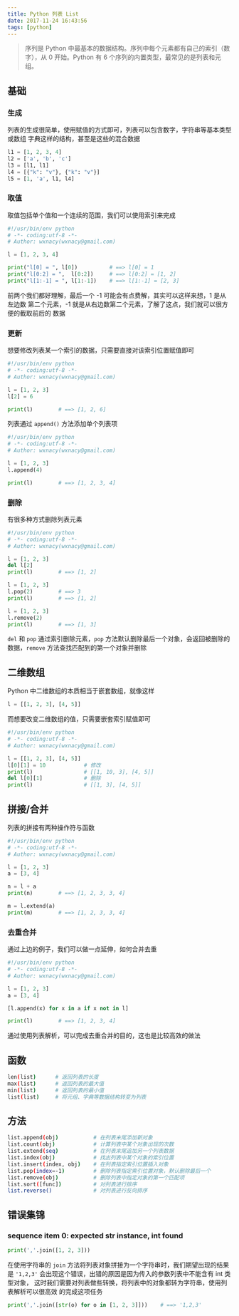 ```yaml
---
title: Python 列表 List
date: 2017-11-24 16:43:56
tags: [python]
---
```


> 序列是 Python 中最基本的数据结构。序列中每个元素都有自己的索引（数字），从 0
开始。Python 有 6 个序列的内置类型，最常见的是列表和元组。

<!-- more -->
<!-- toc -->

## 基础
### 生成
列表的生成很简单，使用赋值的方式即可，列表可以包含数字，字符串等基本类型或数组
字典这样的结构，甚至是这些的混合数据
```python
l1 = [1, 2, 3, 4]
l2 = ['a', 'b', 'c']
l3 = [l1, l1]
l4 = [{"k": "v"}, {"k": "v"}]
l5 = [1, 'a', l1, l4]
```

### 取值
取值包括单个值和一个连续的范围，我们可以使用索引来完成
```python
#!/usr/bin/env python
# -*- coding:utf-8 -*-
# Author: wxnacy(wxnacy@gmail.com)

l = [1, 2, 3, 4]

print("l[0] = ", l[0])          # ==> l[0] = 1
print("l[0:2] = ",  l[0:2])     # ==> l[0:2] = [1, 2]
print("l[1:-1] = ", l[1:-1])    # ==> l[1:-1] = [2, 3]
```
前两个我们都好理解，最后一个 -1 可能会有点费解，其实可以这样来想，1 是从左边数
第二个元素，-1 就是从右边数第二个元素，了解了这点，我们就可以很方便的截取前后的
数据

### 更新
想要修改列表某一个索引的数据，只需要直接对该索引位置赋值即可
```python
#!/usr/bin/env python
# -*- coding:utf-8 -*-
# Author: wxnacy(wxnacy@gmail.com)

l = [1, 2, 3]
l[2] = 6

print(l)        # ==> [1, 2, 6]
```

列表通过 `append()` 方法添加单个列表项
```python
#!/usr/bin/env python
# -*- coding:utf-8 -*-
# Author: wxnacy(wxnacy@gmail.com)

l = [1, 2, 3]
l.append(4)

print(l)        # ==> [1, 2, 3, 4]
```
### 删除
有很多种方式删除列表元素
```python
#!/usr/bin/env python
# -*- coding:utf-8 -*-
# Author: wxnacy(wxnacy@gmail.com)

l = [1, 2, 3]
del l[2]
print(l)        # ==> [1, 2]

l = [1, 2, 3]
l.pop(2)        # ==> 3
print(l)        # ==> [1, 2]

l = [1, 2, 3]
l.remove(2)
print(l)        # ==> [1, 3]
```
`del` 和 `pop` 通过索引删除元素，`pop` 方法默认删除最后一个对象，会返回被删除的
数据，`remove` 方法查找匹配到的第一个对象并删除

## 二维数组
Python 中二维数组的本质相当于嵌套数组，就像这样
```python
l = [[1, 2, 3], [4, 5]]
```
而想要改变二维数组的值，只需要嵌套索引赋值即可
```python
#!/usr/bin/env python
# -*- coding:utf-8 -*-
# Author: wxnacy(wxnacy@gmail.com)

l = [[1, 2, 3], [4, 5]]
l[0][1] = 10            # 修改
print(l)                # [[1, 10, 3], [4, 5]]
del l[0][1]             # 删除
print(l)                # [[1, 3], [4, 5]]
```

## 拼接/合并
列表的拼接有两种操作符与函数
```python
#!/usr/bin/env python
# -*- coding:utf-8 -*-
# Author: wxnacy(wxnacy@gmail.com)

l = [1, 2, 3]
a = [3, 4]

n = l + a
print(n)        # ==> [1, 2, 3, 3, 4]

m = l.extend(a)
print(m)        # ==> [1, 2, 3, 3, 4]
```

### 去重合并
通过上边的例子，我们可以做一点延伸，如何合并去重
```python
#!/usr/bin/env python
# -*- coding:utf-8 -*-
# Author: wxnacy(wxnacy@gmail.com)

l = [1, 2, 3]
a = [3, 4]

[l.append(x) for x in a if x not in l]

print(l)        # ==> [1, 2, 3, 4]
```
通过使用列表解析，可以完成去重合并的目的，这也是比较高效的做法

## 函数
```bash
len(list)      # 返回列表的长度
max(list)      # 返回列表的最大值
min(list)      # 返回列表的最小值
list(list)     # 将元组、字典等数据结构转变为列表
```

## 方法
```bash
list.append(obj)           # 在列表末尾添加新对象
list.count(obj)            # 计算列表中某个对象出现的次数
list.extend(seq)           # 在列表末尾追加另一个列表数据
list.index(obj)            # 找出列表中某个对象的索引位置
list.insert(index, obj)    # 在列表指定索引位置插入对象
list.pop(index=-1)         # 删除列表指定索引位置对象，默认删除最后一个
list.remove(obj)           # 删除列表中指定对象的第一个匹配项
list.sort([func])          # 对列表进行排序
list.reverse()             # 对列表进行反向排序
```

## 错误集锦
### sequence item 0: expected str instance, int found
```python
print(','.join([1, 2, 3]))
```
在使用字符串的 `join` 方法将列表对象拼接为一个字符串时，我们期望出现的结果是
`'1,2,3'` 会出现这个错误，出错的原因是因为传入的参数列表中不能含有 int 类型对象，
这时我们需要对列表做些转换，将列表中的对象都转为字符串，使用列表解析可以很高效
的完成这项任务
```python
print(','.join([str(o) for o in [1, 2, 3]]))    # ==> '1,2,3'
```
